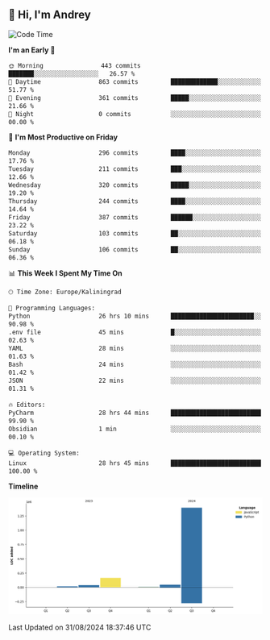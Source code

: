 ## 👋 Hi, I'm Andrey

<!--START_SECTION:waka-->
![Code Time](http://img.shields.io/badge/Code%20Time-387%20hrs%206%20mins-blue)

**I'm an Early 🐤** 

```text
🌞 Morning                443 commits         ███████░░░░░░░░░░░░░░░░░░   26.57 % 
🌆 Daytime                863 commits         █████████████░░░░░░░░░░░░   51.77 % 
🌃 Evening                361 commits         █████░░░░░░░░░░░░░░░░░░░░   21.66 % 
🌙 Night                  0 commits           ░░░░░░░░░░░░░░░░░░░░░░░░░   00.00 % 
```
📅 **I'm Most Productive on Friday** 

```text
Monday                   296 commits         ████░░░░░░░░░░░░░░░░░░░░░   17.76 % 
Tuesday                  211 commits         ███░░░░░░░░░░░░░░░░░░░░░░   12.66 % 
Wednesday                320 commits         █████░░░░░░░░░░░░░░░░░░░░   19.20 % 
Thursday                 244 commits         ████░░░░░░░░░░░░░░░░░░░░░   14.64 % 
Friday                   387 commits         ██████░░░░░░░░░░░░░░░░░░░   23.22 % 
Saturday                 103 commits         ██░░░░░░░░░░░░░░░░░░░░░░░   06.18 % 
Sunday                   106 commits         ██░░░░░░░░░░░░░░░░░░░░░░░   06.36 % 
```


📊 **This Week I Spent My Time On** 

```text
🕑︎ Time Zone: Europe/Kaliningrad

💬 Programming Languages: 
Python                   26 hrs 10 mins      ███████████████████████░░   90.98 % 
.env file                45 mins             █░░░░░░░░░░░░░░░░░░░░░░░░   02.63 % 
YAML                     28 mins             ░░░░░░░░░░░░░░░░░░░░░░░░░   01.63 % 
Bash                     24 mins             ░░░░░░░░░░░░░░░░░░░░░░░░░   01.42 % 
JSON                     22 mins             ░░░░░░░░░░░░░░░░░░░░░░░░░   01.31 % 

🔥 Editors: 
PyCharm                  28 hrs 44 mins      █████████████████████████   99.90 % 
Obsidian                 1 min               ░░░░░░░░░░░░░░░░░░░░░░░░░   00.10 % 

💻 Operating System: 
Linux                    28 hrs 45 mins      █████████████████████████   100.00 % 
```

**Timeline**

![Lines of Code chart](https://raw.githubusercontent.com/Mist3s/Mist3s/main/assets/bar_graph.png)


 Last Updated on 31/08/2024 18:37:46 UTC
<!--END_SECTION:waka-->

